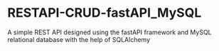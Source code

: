 # RESTAPI-CRUD-fastAPI_MySQL
 A simple REST API designed using the fastAPI framework and MySQL relational database with the help of SQLAlchemy
